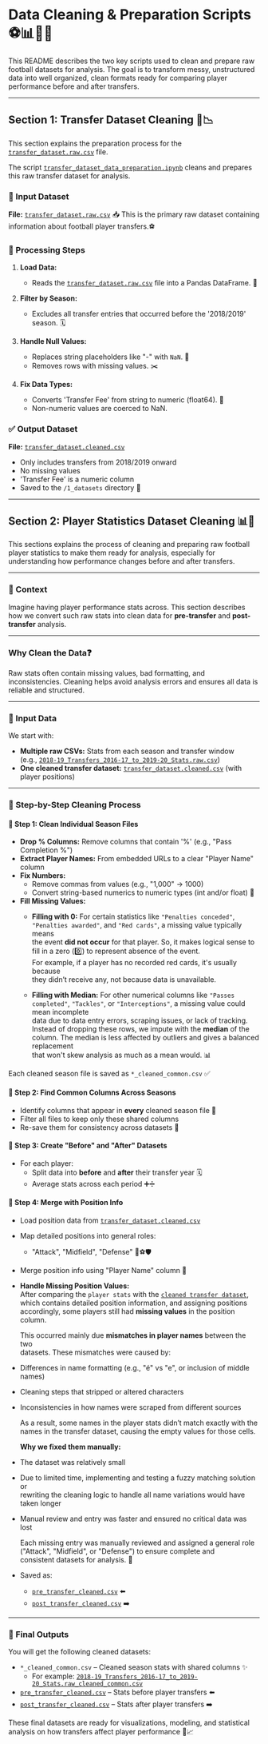 # Data Cleaning & Preparation Scripts ⚽📊🧹✨

This README describes the two key scripts used to clean and prepare raw football
datasets for analysis. The goal is to transform messy, unstructured data into
well organized, clean formats ready for comparing player performance before and
after transfers.

---

## Section 1: Transfer Dataset Cleaning 📁📉

This section explains the preparation process for the [`transfer_dataset.raw.csv`](../1_datasets/raw/transfer_dataset.raw.csv)
file.

The script [`transfer_dataset_data_preparation.ipynb`](./transfer_dataset_data_preparation.ipynb)
cleans and prepares this raw transfer dataset for analysis.

### 🔹 Input Dataset

**File:** [`transfer_dataset.raw.csv`](
../1_datasets/raw/transfer_dataset.raw.csv) 📥
This is the primary raw dataset containing information about football player transfers.⚽

### 🔧 Processing Steps

1. **Load Data:**  
   - Reads the [`transfer_dataset.raw.csv`](../1_datasets/raw/transfer_dataset.raw.csv)
   file into a Pandas DataFrame. 📂

2. **Filter by Season:**  
   - Excludes all transfer entries that occurred before the '2018/2019' season. 🗓️

3. **Handle Null Values:**  
   - Replaces string placeholders like "-" with `NaN`. 🚫  
   - Removes rows with missing values. ✂️

4. **Fix Data Types:**  
   - Converts 'Transfer Fee' from string to numeric (float64). 🔢  
   - Non-numeric values are coerced to NaN.

### ✅ Output Dataset

**File:** [`transfer_dataset.cleaned.csv`](../1_datasets/cleaned/transfer_dataset.cleaned.csv)

- Only includes transfers from 2018/2019 onward  
- No missing values  
- 'Transfer Fee' is a numeric column  
- Saved to the `/1_datasets` directory 📁

---

## Section 2: Player Statistics Dataset Cleaning 📊📂

This sections explains the process of cleaning and preparing raw football player
statistics to make them ready for analysis, especially for understanding how
performance changes before and after transfers.

---

### 🎯 Context

Imagine having player performance stats across. This section describes how we
convert such raw
stats into clean data for **pre-transfer** and **post-transfer** analysis.

---

### Why Clean the Data❓

Raw stats often contain missing values, bad formatting, and inconsistencies.
Cleaning helps avoid analysis errors and ensures all data is reliable and
structured.

---

### 📁 Input Data

We start with:

- **Multiple raw CSVs:** Stats from each season and transfer window  
  (e.g., [`2018-19_Transfers_2016-17_to_2019-20_Stats.raw.csv`](
    ../1_datasets/raw/2018-19_Transfers_2016-17_to_2019-20_Stats.raw.csv))  
- **One cleaned transfer dataset:** [`transfer_dataset.cleaned.csv`](../1_datasets/cleaned/transfer_dataset.cleaned.csv)
(with player positions)

---

### 🧼 Step-by-Step Cleaning Process

#### 🔹 Step 1: Clean Individual Season Files

- **Drop % Columns:** Remove columns that contain '%' (e.g., "Pass Completion %")
- **Extract Player Names:** From embedded URLs to a clear "Player Name" column
- **Fix Numbers:**  
  - Remove commas from values (e.g., "1,000" → 1000)  
  - Convert string-based numerics to numeric types (int and/or float) 🔢
- **Fill Missing Values:**  
  - **Filling with 0:** For certain statistics like `"Penalties conceded"`,  
    `"Penalties awarded"`, and `"Red cards"`, a missing value typically means  
    the event **did not occur** for that player. So, it makes logical sense to  
    fill in a zero (0️⃣) to represent absence of the event.  
    For example, if a player has no recorded red cards, it's usually because  
    they didn’t receive any, not because data is unavailable.
  
  - **Filling with Median:** For other numerical columns like `"Passes completed"`,
    `"Tackles"`, or `"Interceptions"`, a missing value could mean incomplete  
    data due to data entry errors, scraping issues, or lack of tracking.  
    Instead of dropping these rows, we impute with the **median** of the column.
    The median is less affected by outliers and gives a balanced replacement  
    that won't skew analysis as much as a mean would. 📊

Each cleaned season file is saved as `*_cleaned_common.csv` ✅

#### 🔹 Step 2: Find Common Columns Across Seasons

- Identify columns that appear in **every** cleaned season file 🧩  
- Filter all files to keep only these shared columns  
- Re-save them for consistency across datasets 💾

#### 🔹 Step 3: Create "Before" and "After" Datasets

- For each player:
  - Split data into **before** and **after** their transfer year 🗓️  
  - Average stats across each period ➕➗  

#### 🔹 Step 4: Merge with Position Info

- Load position data from [`transfer_dataset.cleaned.csv`](../1_datasets/cleaned/transfer_dataset.cleaned.csv)
- Map detailed positions into general roles:
  - "Attack", "Midfield", "Defense" 🥅⚽🛡️  
- Merge position info using "Player Name" column 🔗  

- **Handle Missing Position Values:**  
  After comparing the `player stats` with the [`cleaned transfer dataset`](../1_datasets/cleaned/transfer_dataset.cleaned.csv),
  which contains detailed position information, and assigning positions accordingly,
  some players still had **missing values** in the position column.

  This occurred mainly due **mismatches in player names** between the two  
  datasets. These mismatches were caused by:

- Differences in name formatting (e.g., "é" vs "e", or inclusion of middle names)
- Cleaning steps that stripped or altered characters  
- Inconsistencies in how names were scraped from different sources

  As a result, some names in the player stats didn’t match exactly with the names
  in the transfer dataset, causing the empty values for those cells.

  **Why we fixed them manually:**  

- The dataset was relatively small  
- Due to limited time, implementing and testing a fuzzy matching solution or  
    rewriting the cleaning logic to handle all name variations would have taken
    longer  
- Manual review and entry was faster and ensured no critical data was lost

  Each missing entry was manually reviewed and assigned a general role  
  ("Attack", "Midfield", or "Defense") to ensure complete and  
  consistent datasets for analysis. 📝

- Saved as:
  - [`pre_transfer_cleaned.csv`](
    ../1_datasets//cleaned/pre_transfer_cleaned.csv) ⬅️
  - [`post_transfer_cleaned.csv`](
    ../1_datasets/cleaned/post_transfer_cleaned.csv) ➡️

---

### 🎉 Final Outputs

You will get the following cleaned datasets:

- `*_cleaned_common.csv` – Cleaned season stats with shared columns ✨
  - For example:  [`2018-19_Transfers_2016-17_to_2019-20_Stats.raw_cleaned_common.csv`](../1_datasets/cleaned/2018-19_Transfers_2016-17_to_2019-20_Stats.raw_cleaned_common.csv)
- [`pre_transfer_cleaned.csv`](../1_datasets/cleaned/pre_transfer_cleaned.csv)
– Stats before player transfers ⬅️  
- [`post_transfer_cleaned.csv`](../1_datasets/cleaned/post_transfer_cleaned.csv)
– Stats after player transfers ➡️  

These final datasets are ready for visualizations, modeling, and statistical
analysis on how transfers affect player performance 🚀📈
